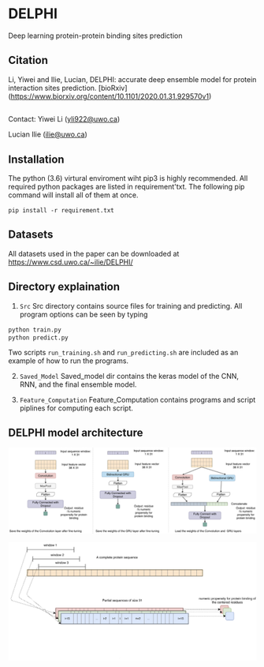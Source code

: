 # DELPHI
Deep learning protein-protein binding sites prediction

## Citation
Li, Yiwei and Ilie, Lucian, DELPHI: accurate deep ensemble model for protein interaction sites prediction. [bioRxiv] (https://www.biorxiv.org/content/10.1101/2020.01.31.929570v1)

##
Contact: 
Yiwei Li (yli922@uwo.ca)

Lucian Ilie (ilie@uwo.ca)
## Installation
The python (3.6) virtural enviroment wiht pip3 is highly recommended. All required python packages are listed in requirement'txt. The following pip command will install all of them at once.
```
pip install -r requirement.txt
```
## Datasets
All datasets used in the paper can be downloaded at https://www.csd.uwo.ca/~ilie/DELPHI/

## Directory explaination 
1. `Src` 
Src directory contains source files for training and predicting. All program options can be seen by typing 
```
python train.py
python predict.py
```
Two scripts `run_training.sh` and `run_predicting.sh` are included as an example of how to run the programs.

2. `Saved_Model`
Saved_model dir contains the keras model of the CNN, RNN, and the final ensemble model.

3. `Feature_Computation`
Feature_Computation contains programs and script piplines for computing each script. 

## DELPHI model architecture 
![](img/Model_architecture.jpg)

![](img/many_2_one.jpg)

